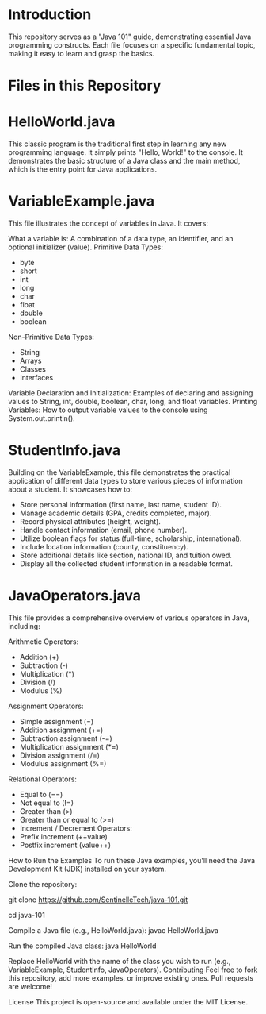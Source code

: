 
# Introduction
This repository serves as a "Java 101" guide, demonstrating essential Java programming constructs. Each file focuses on a specific fundamental topic, making it easy to learn and grasp the basics.

# Files in this Repository
# HelloWorld.java
This classic program is the traditional first step in learning any new programming language. It simply prints "Hello, World!" to the console. It demonstrates the basic structure of a Java class and the main method, which is the entry point for Java applications.

# VariableExample.java
This file illustrates the concept of variables in Java. It covers:

What a variable is: A combination of a data type, an identifier, and an optional initializer (value).
Primitive Data Types:
- byte
- short
- int
- long
- char
- float
- double
- boolean

Non-Primitive Data Types:
- String
- Arrays
- Classes
- Interfaces
  
Variable Declaration and Initialization: Examples of declaring and assigning values to String, int, double, boolean, char, long, and float variables.
Printing Variables: How to output variable values to the console using System.out.println().

# StudentInfo.java
Building on the VariableExample, this file demonstrates the practical application of different data types to store various pieces of information about a student. It showcases how to:

- Store personal information (first name, last name, student ID).
- Manage academic details (GPA, credits completed, major).
- Record physical attributes (height, weight).
- Handle contact information (email, phone number).
- Utilize boolean flags for status (full-time, scholarship, international).
- Include location information (county, constituency).
- Store additional details like section, national ID, and tuition owed.
- Display all the collected student information in a readable format.

# JavaOperators.java
This file provides a comprehensive overview of various operators in Java, including:

Arithmetic Operators:
- Addition (+)
- Subtraction (-)
- Multiplication (*)
- Division (/)
- Modulus (%)

Assignment Operators:
- Simple assignment (=)
- Addition assignment (+=)
- Subtraction assignment (-=)
- Multiplication assignment (*=)
- Division assignment (/=)
- Modulus assignment (%=)

Relational Operators:
- Equal to (==)
- Not equal to (!=)
- Greater than (>)
- Greater than or equal to (>=)
- Increment / Decrement Operators:
- Prefix increment (++value)
- Postfix increment (value++)

How to Run the Examples
To run these Java examples, you'll need the Java Development Kit (JDK) installed on your system.

Clone the repository:

git clone https://github.com/SentinelleTech/java-101.git

cd java-101

Compile a Java file (e.g., HelloWorld.java):
javac HelloWorld.java

Run the compiled Java class:
java HelloWorld

Replace HelloWorld with the name of the class you wish to run (e.g., VariableExample, StudentInfo, JavaOperators).
Contributing
Feel free to fork this repository, add more examples, or improve existing ones. Pull requests are welcome!

License
This project is open-source and available under the MIT License.
